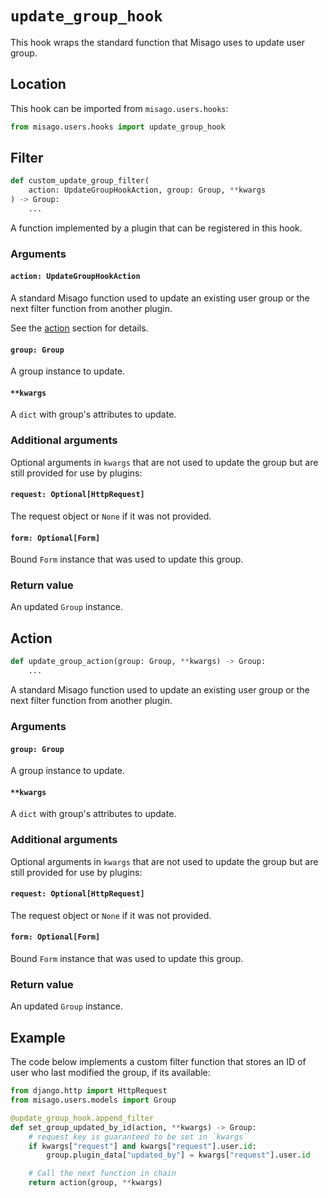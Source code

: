 # `update_group_hook`

This hook wraps the standard function that Misago uses to update user group.


## Location

This hook can be imported from `misago.users.hooks`:

```python
from misago.users.hooks import update_group_hook
```


## Filter

```python
def custom_update_group_filter(
    action: UpdateGroupHookAction, group: Group, **kwargs
) -> Group:
    ...
```

A function implemented by a plugin that can be registered in this hook.


### Arguments

#### `action: UpdateGroupHookAction`

A standard Misago function used to update an existing user group or the next filter function from another plugin.

See the [action](#action) section for details.


#### `group: Group`

A group instance to update.


#### `**kwargs`

A `dict` with group's attributes to update.


### Additional arguments

Optional arguments in `kwargs` that are not used to update the group but are still provided for use by plugins:


#### `request: Optional[HttpRequest]`

The request object or `None` if it was not provided.


#### `form: Optional[Form]`

Bound `Form` instance that was used to update this group.


### Return value

An updated `Group` instance.


## Action

```python
def update_group_action(group: Group, **kwargs) -> Group:
    ...
```

A standard Misago function used to update an existing user group or the next filter function from another plugin.


### Arguments

#### `group: Group`

A group instance to update.


#### `**kwargs`

A `dict` with group's attributes to update.


### Additional arguments

Optional arguments in `kwargs` that are not used to update the group but are still provided for use by plugins:


#### `request: Optional[HttpRequest]`

The request object or `None` if it was not provided.


#### `form: Optional[Form]`

Bound `Form` instance that was used to update this group.


### Return value

An updated `Group` instance.


## Example

The code below implements a custom filter function that stores an ID of user who last modified the group, if its available:

```python
from django.http import HttpRequest
from misago.users.models import Group

@update_group_hook.append_filter
def set_group_updated_by_id(action, **kwargs) -> Group:
    # request key is guaranteed to be set in `kwargs`
    if kwargs["request"] and kwargs["request"].user.id:
        group.plugin_data["updated_by"] = kwargs["request"].user.id

    # Call the next function in chain
    return action(group, **kwargs)
```